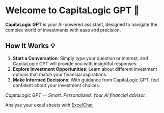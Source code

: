 # Welcome to CapitaLogic GPT 🌟

**CapitaLogic GPT** is your AI-powered assistant, designed to navigate the complex world of investments with ease and precision.

## How It Works 💡

1. **Start a Conversation**: Simply type your question or interest, and CapitaLogic GPT will provide you with insightful responses.
2. **Explore Investment Opportunities**: Learn about different investment options that match your financial aspirations.
3. **Make Informed Decisions**: With guidance from CapitaLogic GPT, feel confident about your investment choices.

*CapitaLogic GPT — Smart. Personalized. Your AI financial advisor.*

Analyse your excel sheets with [ExcelChat](http://localhost:8501/)